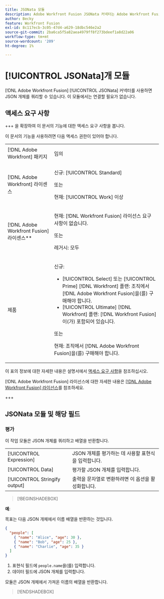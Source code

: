 ```yaml
---
title: JSONata 모듈
description: Adobe Workfront Fusion JSONata 커넥터는 Adobe Workfront Fusion이 데이터 컨텐츠와 함께 작동할 수 있도록 JSON 형식으로 데이터를 처리하는 모듈을 제공합니다.
author: Becky
feature: Workfront Fusion
exl-id: 8c117ecb-3c05-47d4-a629-18dbc546e2a2
source-git-commit: 2ba6ca5f5a82aea4979ff8f273bdeef1a8d22a06
workflow-type: tm+mt
source-wordcount: '209'
ht-degree: 1%

---
```


# [!UICONTROL JSONata]개 모듈

[!DNL Adobe Workfront Fusion] [!UICONTROL JSONata] 커넥터를 사용하면 JSON 개체를 쿼리할 수 있습니다. 이 모듈에서는 연결할 필요가 없습니다.

## 액세스 요구 사항

+++ 을 확장하여 이 문서의 기능에 대한 액세스 요구 사항을 봅니다.

이 문서의 기능을 사용하려면 다음 액세스 권한이 있어야 합니다.

<table style="table-layout:auto">
 <col> 
 <col> 
 <tbody> 
  <tr> 
   <td role="rowheader">[!DNL Adobe Workfront] 패키지</td> 
   <td> <p>임의</p> </td> 
  </tr> 
  <tr data-mc-conditions=""> 
   <td role="rowheader">[!DNL Adobe Workfront] 라이센스</td> 
   <td> <p>신규: [!UICONTROL Standard]</p><p>또는</p><p>현재: [!UICONTROL Work] 이상</p> </td> 
  </tr> 
  <tr> 
   <td role="rowheader">[!DNL Adobe Workfront Fusion] 라이센스**</td> 
   <td>
   <p>현재: [!DNL Workfront Fusion] 라이선스 요구 사항이 없습니다.</p>
   <p>또는</p>
   <p>레거시: 모두 </p>
   </td> 
  </tr> 
  <tr> 
   <td role="rowheader">제품</td> 
   <td>
   <p>신규:</p> <ul><li>[!UICONTROL Select] 또는 [!UICONTROL Prime] [!DNL Workfront] 플랜: 조직에서 [!DNL Adobe Workfront Fusion]을(를) 구매해야 합니다.</li><li>[!UICONTROL Ultimate] [!DNL Workfront] 플랜: [!DNL Workfront Fusion]이(가) 포함되어 있습니다.</li></ul>
   <p>또는</p>
   <p>현재: 조직에서 [!DNL Adobe Workfront Fusion]을(를) 구매해야 합니다.</p>
   </td> 
  </tr>
 </tbody> 
</table>

이 표의 정보에 대한 자세한 내용은 설명서에서 [액세스 요구 사항](/help/workfront-fusion/references/licenses-and-roles/access-level-requirements-in-documentation.md)을 참조하십시오.

[!DNL Adobe Workfront Fusion] 라이선스에 대한 자세한 내용은 [[!DNL Adobe Workfront Fusion] 라이선스](/help/workfront-fusion/set-up-and-manage-workfront-fusion/licensing-operations-overview/license-automation-vs-integration.md)를 참조하세요.

+++

## JSONata 모듈 및 해당 필드

### 평가

이 작업 모듈은 JSON 개체를 쿼리하고 배열을 반환합니다.

<table style="table-layout:auto"> 
 <col data-mc-conditions=""> 
 <col data-mc-conditions=""> 
 <tbody> 
  <tr> 
   <td role="rowheader">[!UICONTROL Expression]</td> 
   <td>JSON 개체를 평가하는 데 사용할 표현식을 입력합니다. </td> 
  </tr> 
  <tr> 
   <td role="rowheader">[!UICONTROL Data] </td> 
   <td> 평가할 JSON 개체를 입력합니다.  </td> 
  </tr> 
  <tr> 
   <td role="rowheader">[!UICONTROL Stringify output] </td> 
   <td> 출력을 문자열로 변환하려면 이 옵션을 활성화합니다.  </td> 
  </tr> 
  </tbody>
  </table>

>[!BEGINSHADEBOX]

**예**:

목표는 다음 JSON 개체에서 이름 배열을 반환하는 것입니다.

```JSON
{
  "people": [
    { "name": "Alice", "age": 30 },
    { "name": "Bob", "age": 25 },
    { "name": "Charlie", "age": 35 }
  ]
}
```

1. 표현식 필드에 `people.name`을(를) 입력합니다.
1. 데이터 필드에 JSON 개체를 입력합니다.

모듈은 JSON 개체에서 가져온 이름의 배열을 반환합니다.

>[!ENDSHADEBOX]

